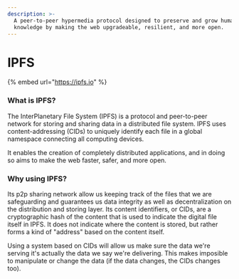 ```yaml
---
description: >-
  A peer-to-peer hypermedia protocol designed to preserve and grow humanity's
  knowledge by making the web upgradeable, resilient, and more open.
---
```


# IPFS

{% embed url="https://ipfs.io" %}

### What is IPFS?&#x20;

The InterPlanetary File System (IPFS) is a protocol and peer-to-peer network for storing and sharing data in a distributed file system. IPFS uses content-addressing (CIDs) to uniquely identify each file in a global namespace connecting all computing devices.

It enables the creation of completely distributed applications, and in doing so aims to make the web faster, safer, and more open.

### Why using IPFS?&#x20;

Its p2p sharing network allow us keeping track of the files that we are safeguarding and guarantees us data integrity as well as decentralization on the distribution and storing layer. Its content identifiers, or CIDs, are a cryptographic hash of the content that is used to indicate the digital file itself in IPFS. It does not indicate where the content is stored, but rather forms a kind of "address" based on the content itself.&#x20;

Using a system based on CIDs will allow us make sure the data we're serving it's actually the data we say we're delivering. This makes imposible to manipulate or change the data (if the data changes, the CIDs changes too).
